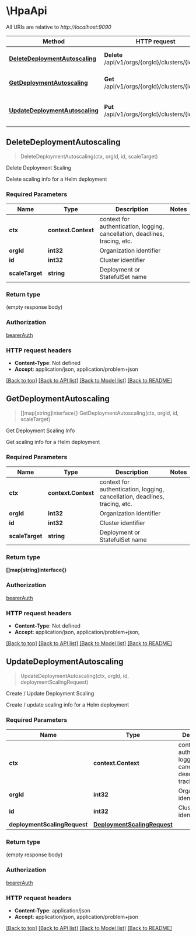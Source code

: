 # \HpaApi

All URIs are relative to *http://localhost:9090*

Method | HTTP request | Description
------------- | ------------- | -------------
[**DeleteDeploymentAutoscaling**](HpaApi.md#DeleteDeploymentAutoscaling) | **Delete** /api/v1/orgs/{orgId}/clusters/{id}/hpa | Delete Deployment Scaling
[**GetDeploymentAutoscaling**](HpaApi.md#GetDeploymentAutoscaling) | **Get** /api/v1/orgs/{orgId}/clusters/{id}/hpa | Get Deployment Scaling Info
[**UpdateDeploymentAutoscaling**](HpaApi.md#UpdateDeploymentAutoscaling) | **Put** /api/v1/orgs/{orgId}/clusters/{id}/hpa | Create / Update Deployment Scaling



## DeleteDeploymentAutoscaling

> DeleteDeploymentAutoscaling(ctx, orgId, id, scaleTarget)

Delete Deployment Scaling

Delete scaling info for a Helm deployment

### Required Parameters


Name | Type | Description  | Notes
------------- | ------------- | ------------- | -------------
**ctx** | **context.Context** | context for authentication, logging, cancellation, deadlines, tracing, etc.
**orgId** | **int32**| Organization identifier | 
**id** | **int32**| Cluster identifier | 
**scaleTarget** | **string**| Deployment or StatefulSet name | 

### Return type

 (empty response body)

### Authorization

[bearerAuth](../README.md#bearerAuth)

### HTTP request headers

- **Content-Type**: Not defined
- **Accept**: application/json, application/problem+json

[[Back to top]](#) [[Back to API list]](../README.md#documentation-for-api-endpoints)
[[Back to Model list]](../README.md#documentation-for-models)
[[Back to README]](../README.md)


## GetDeploymentAutoscaling

> []map[string]interface{} GetDeploymentAutoscaling(ctx, orgId, id, scaleTarget)

Get Deployment Scaling Info

Get scaling info for a Helm deployment

### Required Parameters


Name | Type | Description  | Notes
------------- | ------------- | ------------- | -------------
**ctx** | **context.Context** | context for authentication, logging, cancellation, deadlines, tracing, etc.
**orgId** | **int32**| Organization identifier | 
**id** | **int32**| Cluster identifier | 
**scaleTarget** | **string**| Deployment or StatefulSet name | 

### Return type

**[]map[string]interface{}**

### Authorization

[bearerAuth](../README.md#bearerAuth)

### HTTP request headers

- **Content-Type**: Not defined
- **Accept**: application/json, application/problem+json, 

[[Back to top]](#) [[Back to API list]](../README.md#documentation-for-api-endpoints)
[[Back to Model list]](../README.md#documentation-for-models)
[[Back to README]](../README.md)


## UpdateDeploymentAutoscaling

> UpdateDeploymentAutoscaling(ctx, orgId, id, deploymentScalingRequest)

Create / Update Deployment Scaling

Create / update scaling info for a Helm deployment

### Required Parameters


Name | Type | Description  | Notes
------------- | ------------- | ------------- | -------------
**ctx** | **context.Context** | context for authentication, logging, cancellation, deadlines, tracing, etc.
**orgId** | **int32**| Organization identifier | 
**id** | **int32**| Cluster identifier | 
**deploymentScalingRequest** | [**DeploymentScalingRequest**](DeploymentScalingRequest.md)|  | 

### Return type

 (empty response body)

### Authorization

[bearerAuth](../README.md#bearerAuth)

### HTTP request headers

- **Content-Type**: application/json
- **Accept**: application/json, application/problem+json

[[Back to top]](#) [[Back to API list]](../README.md#documentation-for-api-endpoints)
[[Back to Model list]](../README.md#documentation-for-models)
[[Back to README]](../README.md)

